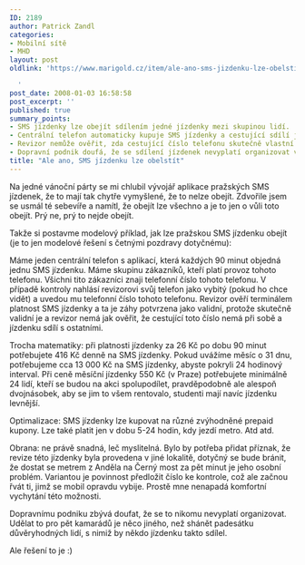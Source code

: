 ```yaml
---
ID: 2189
author: Patrick Zandl
categories:
- Mobilní sítě
- MHD
layout: post
oldlink: 'https://www.marigold.cz/item/ale-ano-sms-jizdenku-lze-obelstit

  '
post_date: 2008-01-03 16:58:58
post_excerpt: ''
published: true
summary_points:
- SMS jízdenky lze obejít sdílením jedné jízdenky mezi skupinou lidí.
- Centrální telefon automaticky kupuje SMS jízdenky a cestující sdílí jeho číslo.
- Revizor nemůže ověřit, zda cestující číslo telefonu skutečně vlastní.
- Dopravní podnik doufá, že se sdílení jízdenek nevyplatí organizovat ve velkém.
title: "Ale ano, SMS jízdenku lze obelstít"
---
```


<p>Na jedné vánoční párty se mi chlubil vývojář aplikace pražských SMS jízdenek, že to mají tak chytře vymyšlené, že to nelze obejít. Zdvořile jsem se usmál té sebevíře a namítl, že obejít lze všechno a je to jen o vůli toto obejít. Prý ne, prý to nejde obejít.</p>


<p>Takže si postavme modelový příklad, jak lze pražskou SMS jízdenku obejít (je to jen modelové řešení s četnými pozdravy dotyčnému):</p>


<!--more-->

<p>Máme jeden centrální telefon s aplikací, která každých 90 minut objedná jednu SMS jízdenku. Máme skupinu zákazníků, kteří platí provoz tohoto telefonu. Všichni tito zákazníci znaji telefonní číslo tohoto telefonu. V případě kontroly nahlásí revizorovi svůj telefon jako vybitý (pokud ho chce vidět) a uvedou mu telefonní číslo tohoto telefonu. Revizor ověří terminálem platnost SMS jízdenky a ta je záhy potvrzena jako validní, protože skutečně validní je a revizor nemá jak ověřit, že cestující toto číslo nemá při sobě a jízdenku sdílí s ostatními.</p>

<p>Trocha matematiky: při platnosti jízdenky za 26 Kč po dobu 90 minut potřebujete 416 Kč denně na SMS jízdenky. Pokud uvážíme měsíc o 31 dnu, potřebujeme cca 13 000 Kč na SMS jízdenky, abyste pokryli 24 hodinový interval. Při ceně měsíční jízdenky 550 Kč (v Praze) potřebujete minimálně 24 lidí, kteří se budou na akci spolupodílet, pravděpodobně ale alespoň dvojnásobek, aby se jim to všem rentovalo, studenti mají navíc jízdenku levnější.</p>

<p>Optimalizace: SMS jízdenky lze kupovat na různé zvýhodněné prepaid kupony. Lze také platit jen v dobu 5-24 hodin, kdy jezdí metro. Atd atd.</p>

<p>Obrana: ne právě snadná, leč myslitelná. Bylo by potřeba přidat příznak, že revize této jízdenky byla provedena v jiné lokalitě, dotyčný se bude bránit, že dostat se metrem z Anděla na Černý most za pět minut je jeho osobní problém. Variantou je povinnost předložit číslo ke kontrole, což ale začnou řvát ti, jimž se mobil opravdu vybije. Prostě mne nenapadá komfortní vychytání této možnosti.</p>

<p>Dopravnímu podniku zbývá doufat, že se to nikomu nevyplatí organizovat. Udělat to pro pět kamarádů je něco jiného, než shánět padesátku důvěryhodných lidí, s nimiž by někdo jízdenku takto sdílel.</p>

<p>Ale řešení to je :)</p>